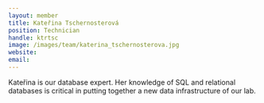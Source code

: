 ```yaml
---
layout: member
title: Kateřina Tschernosterová
position: Technician
handle: ktrtsc
image: /images/team/katerina_tschernosterova.jpg
website:
email:
---
```


Kateřina is our database expert. Her knowledge of SQL and relational databases is critical in putting together a new data infrastructure of our lab.



